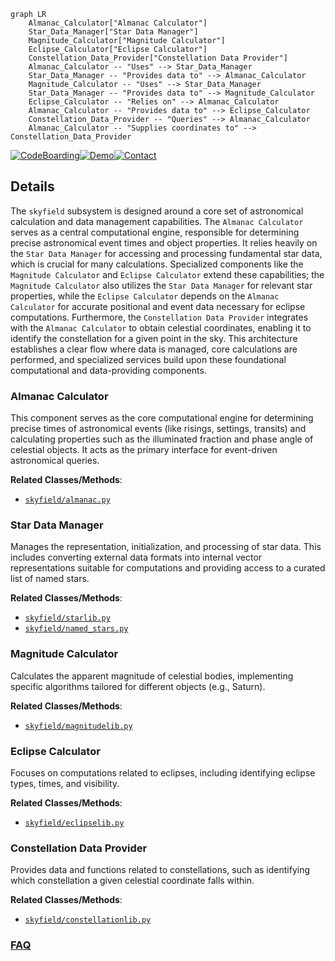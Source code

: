 ```mermaid
graph LR
    Almanac_Calculator["Almanac Calculator"]
    Star_Data_Manager["Star Data Manager"]
    Magnitude_Calculator["Magnitude Calculator"]
    Eclipse_Calculator["Eclipse Calculator"]
    Constellation_Data_Provider["Constellation Data Provider"]
    Almanac_Calculator -- "Uses" --> Star_Data_Manager
    Star_Data_Manager -- "Provides data to" --> Almanac_Calculator
    Magnitude_Calculator -- "Uses" --> Star_Data_Manager
    Star_Data_Manager -- "Provides data to" --> Magnitude_Calculator
    Eclipse_Calculator -- "Relies on" --> Almanac_Calculator
    Almanac_Calculator -- "Provides data to" --> Eclipse_Calculator
    Constellation_Data_Provider -- "Queries" --> Almanac_Calculator
    Almanac_Calculator -- "Supplies coordinates to" --> Constellation_Data_Provider
```

[![CodeBoarding](https://img.shields.io/badge/Generated%20by-CodeBoarding-9cf?style=flat-square)](https://github.com/CodeBoarding/GeneratedOnBoardings)[![Demo](https://img.shields.io/badge/Try%20our-Demo-blue?style=flat-square)](https://www.codeboarding.org/demo)[![Contact](https://img.shields.io/badge/Contact%20us%20-%20contact@codeboarding.org-lightgrey?style=flat-square)](mailto:contact@codeboarding.org)

## Details

The `skyfield` subsystem is designed around a core set of astronomical calculation and data management capabilities. The `Almanac Calculator` serves as a central computational engine, responsible for determining precise astronomical event times and object properties. It relies heavily on the `Star Data Manager` for accessing and processing fundamental star data, which is crucial for many calculations. Specialized components like the `Magnitude Calculator` and `Eclipse Calculator` extend these capabilities; the `Magnitude Calculator` also utilizes the `Star Data Manager` for relevant star properties, while the `Eclipse Calculator` depends on the `Almanac Calculator` for accurate positional and event data necessary for eclipse computations. Furthermore, the `Constellation Data Provider` integrates with the `Almanac Calculator` to obtain celestial coordinates, enabling it to identify the constellation for a given point in the sky. This architecture establishes a clear flow where data is managed, core calculations are performed, and specialized services build upon these foundational computational and data-providing components.

### Almanac Calculator
This component serves as the core computational engine for determining precise times of astronomical events (like risings, settings, transits) and calculating properties such as the illuminated fraction and phase angle of celestial objects. It acts as the primary interface for event-driven astronomical queries.


**Related Classes/Methods**:

- <a href="https://github.com/skyfielders/python-skyfield/blob/master/skyfield/almanac.py" target="_blank" rel="noopener noreferrer">`skyfield/almanac.py`</a>


### Star Data Manager
Manages the representation, initialization, and processing of star data. This includes converting external data formats into internal vector representations suitable for computations and providing access to a curated list of named stars.


**Related Classes/Methods**:

- <a href="https://github.com/skyfielders/python-skyfield/blob/master/skyfield/starlib.py" target="_blank" rel="noopener noreferrer">`skyfield/starlib.py`</a>
- <a href="https://github.com/skyfielders/python-skyfield/blob/master/skyfield/named_stars.py" target="_blank" rel="noopener noreferrer">`skyfield/named_stars.py`</a>


### Magnitude Calculator
Calculates the apparent magnitude of celestial bodies, implementing specific algorithms tailored for different objects (e.g., Saturn).


**Related Classes/Methods**:

- <a href="https://github.com/skyfielders/python-skyfield/blob/master/skyfield/magnitudelib.py" target="_blank" rel="noopener noreferrer">`skyfield/magnitudelib.py`</a>


### Eclipse Calculator
Focuses on computations related to eclipses, including identifying eclipse types, times, and visibility.


**Related Classes/Methods**:

- <a href="https://github.com/skyfielders/python-skyfield/blob/master/skyfield/eclipselib.py" target="_blank" rel="noopener noreferrer">`skyfield/eclipselib.py`</a>


### Constellation Data Provider
Provides data and functions related to constellations, such as identifying which constellation a given celestial coordinate falls within.


**Related Classes/Methods**:

- <a href="https://github.com/skyfielders/python-skyfield/blob/master/skyfield/constellationlib.py" target="_blank" rel="noopener noreferrer">`skyfield/constellationlib.py`</a>




### [FAQ](https://github.com/CodeBoarding/GeneratedOnBoardings/tree/main?tab=readme-ov-file#faq)